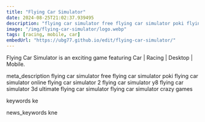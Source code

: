 ```yaml
---
title: "Flying Car Simulator"
date: 2024-08-25T21:02:37.939495
description: "flying car simulator free flying car simulator poki flying car simulator online flying car simulator 2 flying car simulator y8 flying car simulator 3d ultimate flying car simulator flying car simulator crazy games"
image: "/img/flying-car-simulator/logo.webp"
tags: [racing, mobile, car]
embedUrl: "https://ubg77.github.io/edit/flying-car-simulator/"
---
```


Flying Car Simulator is an exciting game featuring Car | Racing | Desktop | Mobile.

meta_description
flying car simulator free flying car simulator poki flying car simulator online flying car simulator 2 flying car simulator y8 flying car simulator 3d ultimate flying car simulator flying car simulator crazy games


keywords
ke


news_keywords
kne
